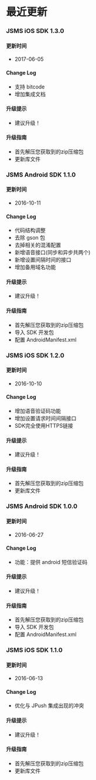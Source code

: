 # 最近更新
### JSMS iOS SDK 1.3.0

#### 更新时间

+ 2017-06-05

#### Change Log

+ 支持 bitcode
+ 增加集成文档

#### 升级提示

+ 建议升级！

#### 升级指南

+ 首先解压您获取到的zip压缩包
+ 更新库文件


### JSMS Android SDK 1.1.0

#### 更新时间

+ 2016-10-11

#### Change Log

+ 代码结构调整
+ 去除 gson 包
+ 去掉相关的混淆配置
+ 新增语音接口(同步和异步共两个)
+ 新增设置间隔时间的接口 
+ 增加备用域名功能

#### 升级提示

+ 建议升级！

#### 升级指南

+ 首先解压您获取到的zip压缩包
+ 导入 SDK 开发包
+ 配置 AndroidManifest.xml


### JSMS iOS SDK 1.2.0

#### 更新时间

+ 2016-10-10

#### Change Log

+ 增加语音验证码功能
+ 增加设置请求时间间隔接口
+ SDK完全使用HTTPS链接

#### 升级提示

+ 建议升级！

#### 升级指南

+ 首先解压您获取到的zip压缩包
+ 更新库文件


### JSMS Android SDK 1.0.0

#### 更新时间

+ 2016-06-27

#### Change Log

+ 功能：提供 android 短信验证码

#### 升级提示

+ 建议升级！

#### 升级指南

+ 首先解压您获取到的zip压缩包
+ 导入 SDK 开发包
+ 配置 AndroidManifest.xml


### JSMS iOS SDK 1.1.0

#### 更新时间

+ 2016-06-13

#### Change Log

+ 优化与 JPush 集成出现的冲突

#### 升级提示

+ 建议升级！

#### 升级指南

+ 首先解压您获取到的zip压缩包
+ 更新库文件

